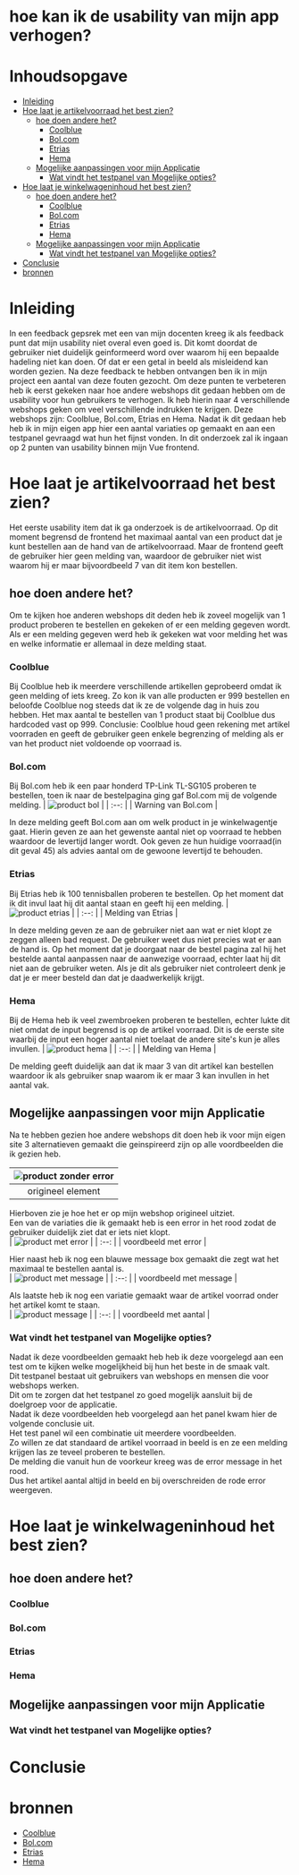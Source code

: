 # hoe kan ik de usability van mijn app verhogen?
# Inhoudsopgave

- [Inleiding](#inleiding)
- [Hoe laat je artikelvoorraad het best zien?](#hoe-laat-je-artikelvoorraad-het-best-zien)
  * [hoe doen andere het?](#hoe-doen-andere-het)
    + [Coolblue](#coolblue)
    + [Bol.com](#bolcom)
    + [Etrias](#etrias)
    + [Hema](#hema)
  * [Mogelijke aanpassingen voor mijn Applicatie](#mogelijke-aanpassingen-voor-mijn-applicatie)
    + [Wat vindt het testpanel van Mogelijke opties?](#wat-vindt-het-testpanel-van-mogelijke-opties)
- [Hoe laat je winkelwageninhoud het best zien?](#hoe-laat-je-winkelwageninhoud-het-best-zien)
  * [hoe doen andere het?](#hoe-doen-andere-het-1)
    + [Coolblue](#coolblue-1)
    + [Bol.com](#bolcom-1)
    + [Etrias](#etrias-1)
    + [Hema](#hema-1)
  * [Mogelijke aanpassingen voor mijn Applicatie](#mogelijke-aanpassingen-voor-mijn-applicatie-1)
    + [Wat vindt het testpanel van Mogelijke opties?](#wat-vindt-het-testpanel-van-mogelijke-opties-1)
- [Conclusie](#conclusie)
- [bronnen](#bronnen)

# Inleiding
In een feedback gepsrek met een van mijn docenten kreeg ik als feedback punt dat mijn usability niet overal even goed is.
Dit komt doordat de gebruiker niet duidelijk geinformeerd word over waarom hij een bepaalde hadeling niet kan doen.
Of dat er een getal in beeld als misleidend kan worden gezien. Na deze feedback te hebben ontvangen ben ik in mijn project een aantal van deze fouten gezocht.
Om deze punten te verbeteren heb ik eerst gekeken naar hoe andere webshops dit gedaan hebben om de usability voor hun gebruikers te verhogen.
Ik heb hierin naar 4 verschillende webshops geken om veel verschillende indrukken te krijgen. Deze webshops zijn: Coolblue, Bol.com, Etrias en Hema.
Nadat ik dit gedaan heb heb ik in mijn eigen app hier een aantal variaties op gemaakt en aan een testpanel gevraagd wat hun het fijnst vonden.
In dit onderzoek zal ik ingaan op 2 punten van usability binnen mijn Vue frontend.

# Hoe laat je artikelvoorraad het best zien?  
Het eerste usability item dat ik ga onderzoek is de artikelvoorraad.
Op dit moment begrensd de frontend het maximaal aantal van een product dat je kunt bestellen aan de hand van de artikelvoorraad.
Maar de frontend geeft de gebruiker hier geen melding van, waardoor de gebruiker niet wist waarom hij er maar bijvoordbeeld 7 van dit item kon bestellen.

## hoe doen andere het?
Om te kijken hoe anderen webshops dit deden heb ik zoveel mogelijk van 1 product proberen te bestellen en gekeken of er een melding gegeven wordt.
Als er een melding gegeven werd heb ik gekeken wat voor melding het was en welke informatie er allemaal in deze melding staat.

### Coolblue
Bij Coolblue heb ik meerdere verschillende artikellen geprobeerd omdat ik geen melding of iets kreeg.
Zo kon ik van alle producten er 999 bestellen en beloofde Coolblue nog steeds dat ik ze de volgende dag in huis zou hebben.
Het max aantal te bestellen van 1 product staat bij Coolblue dus hardcoded vast op 999.
Conclusie: Coolblue houd geen rekening met artikel voorraden en geeft de gebruiker geen enkele begrenzing of melding als er van het product niet voldoende op voorraad is.

### Bol.com
Bij Bol.com heb ik een paar honderd TP-Link TL-SG105 proberen te bestellen, toen ik naar de bestelpagina ging gaf Bol.com mij de volgende melding.
| ![product bol](https://user-images.githubusercontent.com/84378377/171406511-a852b4a5-7724-46d8-acbf-f502294ce21c.png) |
| :--: |
| Warning van Bol.com |

In deze melding geeft Bol.com aan om welk product in je winkelwagentje gaat.
Hierin geven ze aan het gewenste aantal niet op voorraad te hebben waardoor de levertijd langer wordt. Ook geven ze hun huidige voorraad(in dit geval 45) als advies aantal om de gewoone levertijd te behouden.

### Etrias
Bij Etrias heb ik 100 tennisballen proberen te bestellen. Op het moment dat ik dit invul laat hij dit aantal staan en geeft hij een melding.
| ![product etrias](https://user-images.githubusercontent.com/84378377/171806678-ea9321a2-2e09-439e-aa58-0cf36b62351a.png) |
| :--: |
| Melding van Etrias |

In deze melding geven ze aan de gebruiker niet aan wat er niet klopt ze zeggen alleen bad request. De gebruiker weet dus niet precies wat er aan de hand is.
Op het moment dat je doorgaat naar de bestel pagina zal hij het bestelde aantal aanpassen naar de aanwezige voorraad, echter laat hij dit niet aan de gebruiker weten.
Als je dit als gebruiker niet controleert denk je dat je er meer besteld dan dat je daadwerkelijk krijgt.

### Hema  
Bij de Hema heb ik veel zwembroeken proberen te bestellen, echter lukte dit niet omdat de input begrensd is op de artikel voorraad.
Dit is de eerste site waarbij de input een hoger aantal niet toelaat de andere site's kun je alles invullen.
| ![product hema](https://user-images.githubusercontent.com/84378377/171809187-60ffd5d7-0b49-4938-8a6f-8da246b8033e.png) |
| :--: |
| Melding van Hema |

De melding geeft duidelijk aan dat ik maar 3 van dit artikel kan bestellen waardoor ik als gebruiker snap waarom ik er maar 3 kan invullen in het aantal vak.

## Mogelijke aanpassingen voor mijn Applicatie   
Na te hebben gezien hoe andere webshops dit doen heb ik voor mijn eigen site 3 alternatieven gemaakt die geinspireerd zijn op alle voordbeelden die ik gezien heb.   

| ![product zonder error](https://user-images.githubusercontent.com/84378377/172813589-e6d076eb-810d-4b71-9cf6-717b3ed410aa.png) |
| :--: |
| origineel element |   

Hierboven zie je hoe het er op mijn webshop origineel uitziet.   
Een van de variaties die ik gemaakt heb is een error in het rood zodat de gebruiker duidelijk ziet dat er iets niet klopt.   
| ![product met error](https://user-images.githubusercontent.com/84378377/172814375-1e8e1e0c-6e49-4506-be47-1d82ae4a67ac.png) |
| :--: |
| voordbeeld met error |   
   
Hier naast heb ik nog een blauwe message box gemaakt die zegt wat het maximaal te bestellen aantal is.   
| ![product met message](https://user-images.githubusercontent.com/84378377/172814826-798a2dbf-6f58-49f0-9d37-b5ae669c010b.png) |
| :--: |
| voordbeeld met message |   
   
Als laatste heb ik nog een variatie gemaakt waar de artikel voorrad onder het artikel komt te staan.   
| ![product message](https://user-images.githubusercontent.com/84378377/172814844-eaeb2616-fc2a-48a0-93aa-55f1ae01de78.png) |
| :--: |
| voordbeeld met aantal |  

### Wat vindt het testpanel van Mogelijke opties?   
Nadat ik deze voordbeelden gemaakt heb heb ik deze voorgelegd aan een test om te kijken welke mogelijkheid bij hun het beste in de smaak valt.   
Dit testpanel bestaat uit gebruikers van webshops en mensen die voor webshops werken.   
Dit om te zorgen dat het testpanel zo goed mogelijk aansluit bij de doelgroep voor de applicatie.   
Nadat ik deze voordbeelden heb voorgelegd aan het panel kwam hier de volgende conclusie uit.   
Het test panel wil een combinatie uit meerdere voordbeelden.  
Zo willen ze dat standaard de artikel voorraad in beeld is en ze een melding krijgen las ze teveel proberen te bestellen.   
De melding die vanuit hun de voorkeur kreeg was de error message in het rood.   
Dus het artikel aantal altijd in beeld en bij overschreiden de rode error weergeven.   

# Hoe laat je winkelwageninhoud het best zien?
## hoe doen andere het?
### Coolblue
### Bol.com
### Etrias
### Hema
## Mogelijke aanpassingen voor mijn Applicatie
### Wat vindt het testpanel van Mogelijke opties?
# Conclusie
# bronnen   
 - [Coolblue](https://www.coolblue.nl/)
 - [Bol.com](https://www.bol.com/nl/nl/)
 - [Etrias](https://www.etrias.nl/)
 - [Hema](https://www.hema.nl/)
